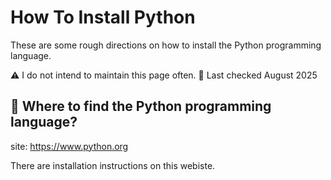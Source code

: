 # How To Install Python
These are some rough directions on how to install the Python programming language.

⚠️ I do not intend to maintain this page often.
📆 Last checked August 2025

## 🐍 Where to find the Python programming language?
site: https://www.python.org

There are installation instructions on this webiste.
